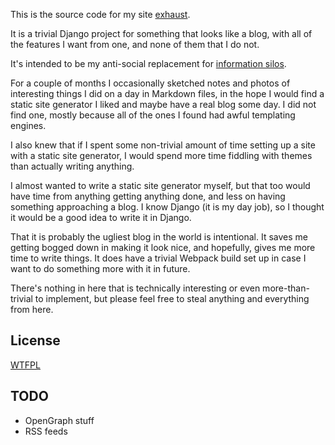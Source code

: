 This is the source code for my site [exhaust](https://exhaust.lewiscollard.com/).

It is a trivial Django project for something that looks like a blog, with all of the features I want from one, and none of them that I do not.

It's intended to be my anti-social replacement for [information silos](https://indieweb.org/silo).

For a couple of months I occasionally sketched notes and photos of interesting things I did on a day in Markdown files,
in the hope I would find a static site generator I liked and maybe have a real blog some day.
I did not find one, mostly because all of the ones I found had awful templating engines.

I also knew that if I spent some non-trivial amount of time setting up a site with a static site generator, I would spend more time fiddling with themes than actually writing anything.

I almost wanted to write a static site generator myself,
but that too would have time from anything getting anything done,
and less on having something approaching a blog.
I know Django (it is my day job), so I thought it would be a good idea to write it in Django.

That it is probably the ugliest blog in the world is intentional.
It saves me getting bogged down in making it look nice, and hopefully, gives me more time to write things.
It does have a trivial Webpack build set up in case I want to do something more with it in future.

There's nothing in here that is technically interesting or even more-than-trivial to implement, but please feel free to steal anything and everything from here.

## License

[WTFPL](http://www.wtfpl.net/)

## TODO

* OpenGraph stuff
* RSS feeds
